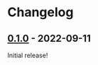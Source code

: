 # Changelog



## [0.1.0](https://github.com/Blobfolio/cdtoc/releases/tag/v0.1.0) - 2022-09-11

Initial release!
